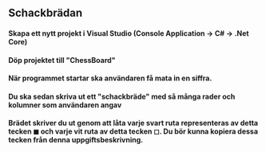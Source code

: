 ## Schackbrädan
#### Skapa ett nytt projekt i Visual Studio (Console Application → C# → .Net Core)
#### Döp projektet till "ChessBoard"
#### När programmet startar ska användaren få mata in en siffra.
#### Du ska sedan skriva ut ett "schackbräde" med så många rader och kolumner som användaren angav
#### Brädet skriver du ut genom att låta varje svart ruta representeras av detta tecken ◼︎ och varje vit ruta av detta tecken ◻︎. Du bör kunna kopiera dessa tecken från denna uppgiftsbeskrivning.
